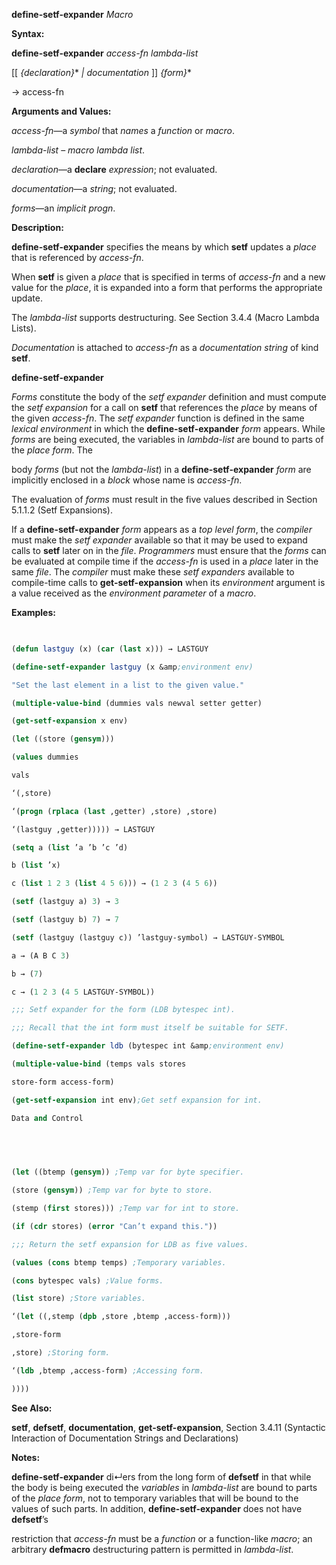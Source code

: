 **define-setf-expander** *Macro* 



**Syntax:** 



**define-setf-expander** *access-fn lambda-list* 



[[ *\{declaration\}*\* *| documentation* ]] *\{form\}*\* 



→  access-fn 



**Arguments and Values:** 



*access-fn*—a *symbol* that *names* a *function* or *macro*. 



*lambda-list* – *macro lambda list*. 



*declaration*—a **declare** *expression*; not evaluated. 



*documentation*—a *string*; not evaluated. 



*forms*—an *implicit progn*. 



**Description:** 



**define-setf-expander** specifies the means by which **setf** updates a *place* that is referenced by *access-fn*. 



When **setf** is given a *place* that is specified in terms of *access-fn* and a new value for the *place*, it is expanded into a form that performs the appropriate update. 



The *lambda-list* supports destructuring. See Section 3.4.4 (Macro Lambda Lists). 



*Documentation* is attached to *access-fn* as a *documentation string* of kind **setf**. 







 



 



**define-setf-expander** 



*Forms* constitute the body of the *setf expander* definition and must compute the *setf expansion* for a call on **setf** that references the *place* by means of the given *access-fn*. The *setf expander* function is defined in the same *lexical environment* in which the **define-setf-expander** *form* appears. While *forms* are being executed, the variables in *lambda-list* are bound to parts of the *place form*. The 



body *forms* (but not the *lambda-list*) in a **define-setf-expander** *form* are implicitly enclosed in a *block* whose name is *access-fn*. 



The evaluation of *forms* must result in the five values described in Section 5.1.1.2 (Setf Expansions). 



If a **define-setf-expander** *form* appears as a *top level form*, the *compiler* must make the *setf expander* available so that it may be used to expand calls to **setf** later on in the *file*. *Programmers* must ensure that the *forms* can be evaluated at compile time if the *access-fn* is used in a *place* later in the same *file*. The *compiler* must make these *setf expanders* available to compile-time calls to **get-setf-expansion** when its *environment* argument is a value received as the *environment parameter* of a *macro*. 



**Examples:**
```lisp
 

(defun lastguy (x) (car (last x))) → LASTGUY 

(define-setf-expander lastguy (x &amp;environment env) 

"Set the last element in a list to the given value." 

(multiple-value-bind (dummies vals newval setter getter) 

(get-setf-expansion x env) 

(let ((store (gensym))) 

(values dummies 

vals 

‘(,store) 

‘(progn (rplaca (last ,getter) ,store) ,store) 

‘(lastguy ,getter))))) → LASTGUY 

(setq a (list ’a ’b ’c ’d) 

b (list ’x) 

c (list 1 2 3 (list 4 5 6))) → (1 2 3 (4 5 6)) 

(setf (lastguy a) 3) → 3 

(setf (lastguy b) 7) → 7 

(setf (lastguy (lastguy c)) ’lastguy-symbol) → LASTGUY-SYMBOL 

a → (A B C 3) 

b → (7) 

c → (1 2 3 (4 5 LASTGUY-SYMBOL)) 

;;; Setf expander for the form (LDB bytespec int). 

;;; Recall that the int form must itself be suitable for SETF. 

(define-setf-expander ldb (bytespec int &amp;environment env) 

(multiple-value-bind (temps vals stores 

store-form access-form) 

(get-setf-expansion int env);Get setf expansion for int. 

Data and Control 

 

 

(let ((btemp (gensym)) ;Temp var for byte specifier. 

(store (gensym)) ;Temp var for byte to store. 

(stemp (first stores))) ;Temp var for int to store. 

(if (cdr stores) (error "Can’t expand this.")) 

;;; Return the setf expansion for LDB as five values. 

(values (cons btemp temps) ;Temporary variables. 

(cons bytespec vals) ;Value forms. 

(list store) ;Store variables. 

‘(let ((,stemp (dpb ,store ,btemp ,access-form))) 

,store-form 

,store) ;Storing form. 

‘(ldb ,btemp ,access-form) ;Accessing form. 

)))) 


```
**See Also:** 



**setf**, **defsetf**, **documentation**, **get-setf-expansion**, Section 3.4.11 (Syntactic Interaction of Documentation Strings and Declarations) 



**Notes:** 



**define-setf-expander** di↵ers from the long form of **defsetf** in that while the body is being executed the *variables* in *lambda-list* are bound to parts of the *place form*, not to temporary variables that will be bound to the values of such parts. In addition, **define-setf-expander** does not have **defsetf**’s 



restriction that *access-fn* must be a *function* or a function-like *macro*; an arbitrary **defmacro** destructuring pattern is permitted in *lambda-list*. 



